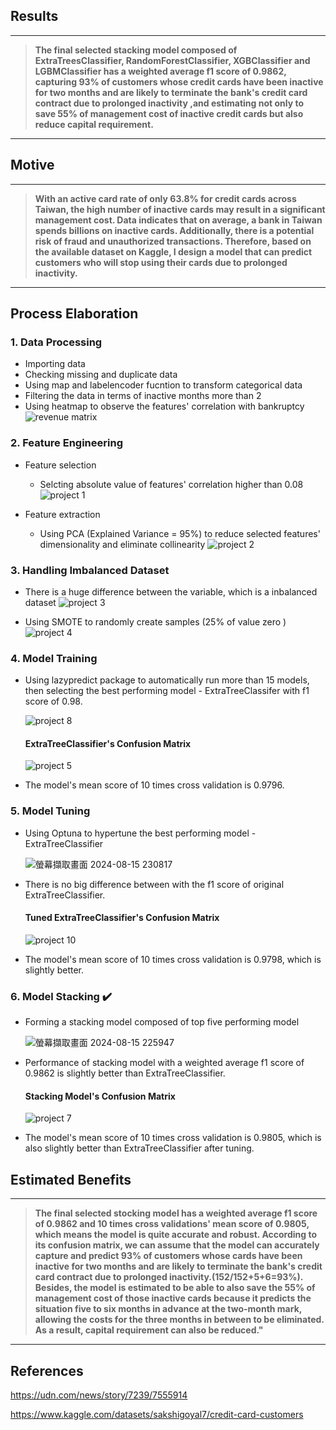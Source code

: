 ## Results 
---
>**The final selected stacking model composed of ExtraTreesClassifier, RandomForestClassifier, XGBClassifier and LGBMClassifier has a weighted average f1 score of 0.9862, capturing 93% of customers whose credit cards have been inactive for two months and are likely to terminate the bank's credit card contract due to prolonged inactivity ,and estimating not only to save 55% of management cost of inactive credit cards but also reduce capital requirement.**
---
## Motive 
---
>**With an active card rate of only 63.8% for credit cards across Taiwan, the high number of inactive cards may result in a significant management cost. Data indicates that on average, a bank in Taiwan spends billions on inactive cards. Additionally, there is a potential risk of fraud and unauthorized transactions. Therefore, based on the available dataset on Kaggle, I design a model that can predict customers who will stop using their cards due to prolonged inactivity.**
---
## Process Elaboration
### 1. Data Processing
* Importing data 
* Checking missing and duplicate data
* Using map and labelencoder fucntion to transform categorical data
* Filtering the data in terms of inactive months more than 2
* Using heatmap to observe the features' correlation with bankruptcy
  ![revenue matrix](https://github.com/user-attachments/assets/3676ca8d-b765-4ebf-86be-b43631bb7ef1)
### 2. Feature Engineering
* Feature selection 
  * Selcting absolute value of features' correlation higher than 0.08
  ![project 1](https://github.com/user-attachments/assets/cf1bbb00-ba8c-4760-b00a-44254af6896a)

* Feature extraction 
  * Using PCA (Explained Variance = 95%) to reduce selected features' dimensionality and eliminate collinearity
  ![project 2](https://github.com/user-attachments/assets/3c30ba79-78f6-47fa-8914-3d7f195a7aee)
### 3. Handling Imbalanced Dataset
* There is a huge difference between the variable, which is a inbalanced dataset
  ![project 3](https://github.com/user-attachments/assets/f6134167-a26e-409b-b564-6f630cbadd76)

* Using SMOTE to randomly create samples (25% of value zero )
  ![project 4](https://github.com/user-attachments/assets/75102df1-8f4b-4521-8b86-c1bae12a8b49)
### 4. Model Training
* Using lazypredict package to automatically run more than 15 models, then selecting the best performing model - ExtraTreeClassifer with f1 score of 0.98.
  
  ![project 8](https://github.com/user-attachments/assets/d358140f-e5de-4522-933c-83b26fcd1610)
  #### ExtraTreeClassifier's Confusion Matrix
  ![project 5](https://github.com/user-attachments/assets/beda88e9-9962-4d5d-aa41-51c03803a22b)
* The model's mean score of 10 times cross validation is 0.9796.
### 5. Model Tuning
* Using Optuna to hypertune the best performing model - ExtraTreeClassifier

  ![螢幕擷取畫面 2024-08-15 230817](https://github.com/user-attachments/assets/26e06e8f-605a-4b95-bdb5-d05f87bf812d)
* There is no big difference between with the f1 score of original ExtraTreeClassifier.
  #### Tuned ExtraTreeClassifier's Confusion Matrix
  ![project 10](https://github.com/user-attachments/assets/94aa477c-9d12-4f62-8e1a-cb544e5080cf)
* The model's mean score of 10 times cross validation is 0.9798, which is slightly better.
### 6. Model Stacking ✔️
* Forming a stacking model composed of top five performing model
  
  ![螢幕擷取畫面 2024-08-15 225947](https://github.com/user-attachments/assets/14dad28c-2ad5-4db1-9f02-490ba1c29284)
* Performance of stacking model with a weighted average f1 score of 0.9862 is slightly better than ExtraTreeClassifier.
  #### Stacking Model's Confusion Matrix
  ![project 7](https://github.com/user-attachments/assets/9c528c01-88d7-4b04-88b3-12cd8c498d78)
* The model's mean score of 10 times cross validation is 0.9805, which is also slightly better than ExtraTreeClassifier after tuning.
## Estimated Benefits 
---
>**The final selected stocking model has a weighted average f1 score of 0.9862 and 10 times cross validations' mean score of 0.9805, which means the model is quite accurate and robust. According to its confusion matrix, we can assume that the model can accurately capture and predict  93% of customers whose cards have been inactive for two months and are likely to terminate the bank's credit card contract due to prolonged inactivity.(152/152+5+6=93%). Besides, the model is estimated to be able to also save the 55% of management cost of those inactive cards because it predicts the situation five to six months in advance at the two-month mark, allowing the costs for the three months in between to be eliminated. As a result, capital requirement can also be reduced."**
---
## References 
  https://udn.com/news/story/7239/7555914
  
  https://www.kaggle.com/datasets/sakshigoyal7/credit-card-customers
  
